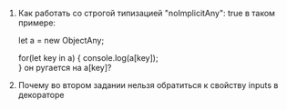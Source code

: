 1. Как работать со строгой типизацией "noImplicitAny": true 
    в таком примере:
    
    let a = new ObjectAny;

    for(let key in a) {
        console.log(a[key]);    
    }
    он ругается на a[key]?

2. Почему во втором задании нельзя обратиться к свойству inputs в декораторе